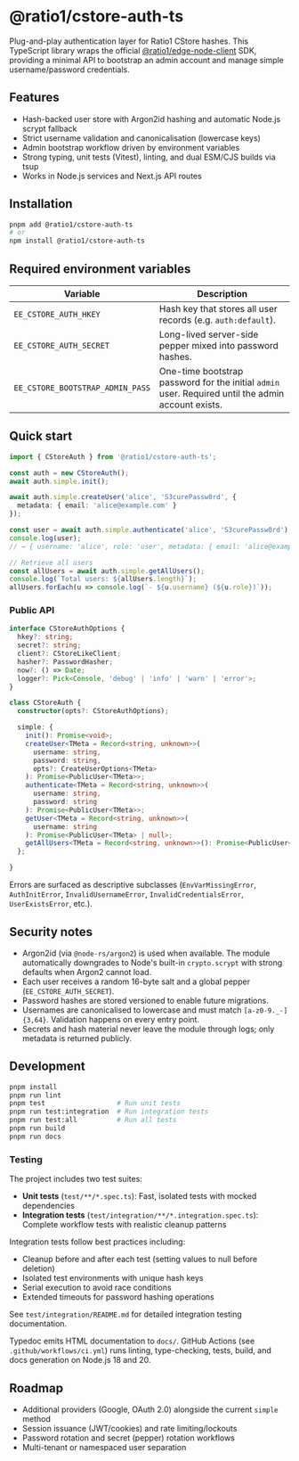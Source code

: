 # @ratio1/cstore-auth-ts

Plug-and-play authentication layer for Ratio1 CStore hashes. This TypeScript library wraps the official [@ratio1/edge-node-client](https://github.com/Ratio1/edge-node-client) SDK, providing a minimal API to bootstrap an admin account and manage simple username/password credentials.

## Features

- Hash-backed user store with Argon2id hashing and automatic Node.js scrypt fallback
- Strict username validation and canonicalisation (lowercase keys)
- Admin bootstrap workflow driven by environment variables
- Strong typing, unit tests (Vitest), linting, and dual ESM/CJS builds via tsup
- Works in Node.js services and Next.js API routes

## Installation

```bash
pnpm add @ratio1/cstore-auth-ts
# or
npm install @ratio1/cstore-auth-ts
```

## Required environment variables

| Variable                         | Description                                                                                        |
| -------------------------------- | -------------------------------------------------------------------------------------------------- |
| `EE_CSTORE_AUTH_HKEY`            | Hash key that stores all user records (e.g. `auth:default`).                                       |
| `EE_CSTORE_AUTH_SECRET`          | Long-lived server-side pepper mixed into password hashes.                                          |
| `EE_CSTORE_BOOTSTRAP_ADMIN_PASS` | One-time bootstrap password for the initial `admin` user. Required until the admin account exists. |

## Quick start

```ts
import { CStoreAuth } from '@ratio1/cstore-auth-ts';

const auth = new CStoreAuth();
await auth.simple.init();

await auth.simple.createUser('alice', 'S3curePassw0rd', {
  metadata: { email: 'alice@example.com' }
});

const user = await auth.simple.authenticate('alice', 'S3curePassw0rd');
console.log(user);
// → { username: 'alice', role: 'user', metadata: { email: 'alice@example.com' }, createdAt: '...', updatedAt: '...', type: 'simple' }

// Retrieve all users
const allUsers = await auth.simple.getAllUsers();
console.log(`Total users: ${allUsers.length}`);
allUsers.forEach(u => console.log(`- ${u.username} (${u.role})`));
```

### Public API

```ts
interface CStoreAuthOptions {
  hkey?: string;
  secret?: string;
  client?: CStoreLikeClient;
  hasher?: PasswordHasher;
  now?: () => Date;
  logger?: Pick<Console, 'debug' | 'info' | 'warn' | 'error'>;
}

class CStoreAuth {
  constructor(opts?: CStoreAuthOptions);

  simple: {
    init(): Promise<void>;
    createUser<TMeta = Record<string, unknown>>(
      username: string,
      password: string,
      opts?: CreateUserOptions<TMeta>
    ): Promise<PublicUser<TMeta>>;
    authenticate<TMeta = Record<string, unknown>>(
      username: string,
      password: string
    ): Promise<PublicUser<TMeta>>;
    getUser<TMeta = Record<string, unknown>>(
      username: string
    ): Promise<PublicUser<TMeta> | null>;
    getAllUsers<TMeta = Record<string, unknown>>(): Promise<PublicUser<TMeta>[]>;
  };

}
```

Errors are surfaced as descriptive subclasses (`EnvVarMissingError`, `AuthInitError`, `InvalidUsernameError`, `InvalidCredentialsError`, `UserExistsError`, etc.).

## Security notes

- Argon2id (via `@node-rs/argon2`) is used when available. The module automatically downgrades to Node's built-in `crypto.scrypt` with strong defaults when Argon2 cannot load.
- Each user receives a random 16-byte salt and a global pepper (`EE_CSTORE_AUTH_SECRET`).
- Password hashes are stored versioned to enable future migrations.
- Usernames are canonicalised to lowercase and must match `[a-z0-9._-]{3,64}`. Validation happens on every entry point.
- Secrets and hash material never leave the module through logs; only metadata is returned publicly.

## Development

```bash
pnpm install
pnpm run lint
pnpm test                  # Run unit tests
pnpm run test:integration  # Run integration tests
pnpm run test:all          # Run all tests
pnpm run build
pnpm run docs
```

### Testing

The project includes two test suites:

- **Unit tests** (`test/**/*.spec.ts`): Fast, isolated tests with mocked dependencies
- **Integration tests** (`test/integration/**/*.integration.spec.ts`): Complete workflow tests with realistic cleanup patterns

Integration tests follow best practices including:
- Cleanup before and after each test (setting values to null before deletion)
- Isolated test environments with unique hash keys
- Serial execution to avoid race conditions
- Extended timeouts for password hashing operations

See `test/integration/README.md` for detailed integration testing documentation.

Typedoc emits HTML documentation to `docs/`. GitHub Actions (see `.github/workflows/ci.yml`) runs linting, type-checking, tests, build, and docs generation on Node.js 18 and 20.

## Roadmap

- Additional providers (Google, OAuth 2.0) alongside the current `simple` method
- Session issuance (JWT/cookies) and rate limiting/lockouts
- Password rotation and secret (pepper) rotation workflows
- Multi-tenant or namespaced user separation
